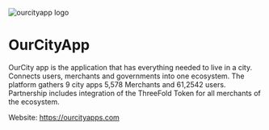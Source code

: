![ourcityapp logo](/img/ourcityapp-logo.jpg)


# OurCityApp

OurCity app is the application that has everything needed to live in a city. Connects users, merchants and governments into one ecosystem. The platform gathers 9 city apps 5,578 Merchants and 61,2542 users.
Partnership includes integration of the ThreeFold Token for all merchants of the ecosystem.

Website: https://ourcityapps.com